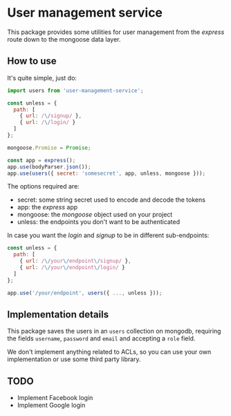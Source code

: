 # User management service

This package provides some utilities for user management from the _express_ route
down to the mongoose data layer.

## How to use

It's quite simple, just do:

```javascript
import users from 'user-management-service';

const unless = {
  path: [
    { url: /\/signup/ },
    { url: /\/login/ }
  ]
};

mongoose.Promise = Promise;

const app = express();
app.use(bodyParser.json());
app.use(users({ secret: 'somesecret', app, unless, mongoose }));
```

The options required are:

 - secret: some string secret used to encode and decode the tokens
 - app: the _express_ app
 - mongoose: the _mongoose_ object used on your project
 - unless: the endpoints you don't want to be authenticated

In case you want the _login_ and _signup_ to be in different sub-endpoints:

```javascript
const unless = {
  path: [
    { url: /\/your\/endpoint\/signup/ },
    { url: /\/your\/endpoint\/login/ }
  ]
};

app.use('/your/endpoint', users({ ..., unless }));
```

## Implementation details

This package saves the users in an `users` collection on mongodb, requiring the
fields `username`, `password` and `email` and accepting a `role` field.

We don't implement anything related to ACLs, so you can use your own
implementation or use some third party library.

## TODO

- Implement Facebook login
- Implement Google login
